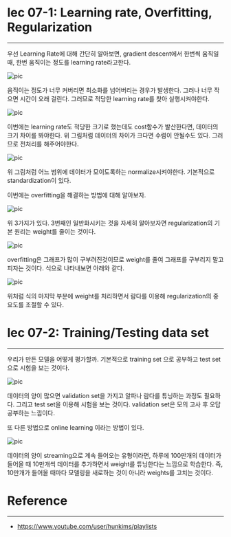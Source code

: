 # lec 07-1: Learning rate, Overfitting, Regularization
-------------------------------------------------------
우선 Learning Rate에 대해 간단히 알아보면, gradient descent에서 한번씩 움직일 때, 한번 움직이는 정도를 learning rate라고한다.

![pic](https://2.bp.blogspot.com/-MkNwEUT1aDE/V7CfHGXXx_I/AAAAAAAAH-U/WQlesDGTVpUXgPX7JrRgv5q7qqCRiBiUQCK4B/s400/ScreenShot_20160812235353.png)

움직이는 정도가 너무 커버리면 최소화를 넘어버리는 경우가 발생한다.
그러나 너무 작으면 시간이 오래 걸린다. 그러므로 적당한 learning rate를 찾아 실행시켜야한다. 

![pic](https://1.bp.blogspot.com/-3X3v9DScb9E/V7CfhV3xMEI/AAAAAAAAH-c/eE8WpcKt8AcoGfbw2jtBbojFp0bC7DVDACK4B/s320/ScreenShot_20160812235353.png)

이번에는 learning rate도 적당한 크기로 했는데도 cost함수가 발산한다면,
데이터의 크기 차이를 봐야한다.
위 그림처럼 데이터의 차이가 크다면 수렴이 안될수도 있다.
그러므로 전처리를 해주어야한다.

![pic](https://1.bp.blogspot.com/-irYw_i82t3U/V7Cf9TSJxsI/AAAAAAAAH-o/fnvvchYGZA46k0IufcvcMqZyArPCKGGFQCK4B/s400/ScreenShot_20160812235353.png)

위 그림처럼 어느 범위에 데이터가 모이도록하는 normalize시켜야한다.
기본적으로 standardization이 있다.

이번에는 overfitting을 해결하는 방법에 대해 알아보자.

![pic](https://2.bp.blogspot.com/-4-iTNdE0ILA/V7CgUdKmNlI/AAAAAAAAH-w/wUlBz_gA2hw_0QoJ9cJBa8-zHmwQsxgLwCK4B/s400/ScreenShot_20160812235353.png)

위 3가지가 있다. 3번째인 일반화시키는 것을 자세히 알아보자면
regularization의 기본 원리는 weight를 줄이는 것이다.

![pic](https://4.bp.blogspot.com/-0QwMiglTLcA/V7Cglv-rPWI/AAAAAAAAH-4/X3qNBoUUipUSsQdvN_qEJwEZ6II0c2h_wCK4B/s400/ScreenShot_20160812235353.png)

overfitting은 그래프가 많이 구부려진것이므로 weight를 줄여 그래프를 구부리지 말고 피자는 것이다. 식으로 나타내보면 아래와 같다.

![pic](https://4.bp.blogspot.com/-4lfe0r03qIk/V7Cg7aE8OYI/AAAAAAAAH_A/ylYe7BA_sacNruO4tNd1cfZoBwyGSnlOgCK4B/s400/ScreenShot_20160812235353.png)

위처럼 식의 마지막 부분에 weight를 처리하면서 람다를 이용해 regularization의 중요도를 조절할 수 있다.

# lec 07-2: Training/Testing data set
-------------------------------------------
우리가 만든 모델을 어떻게 평가할까.
기본적으로 training set 으로 공부하고 test set 으로 시험을 보는 것이다.

![pic](https://2.bp.blogspot.com/-VtSKa4I6ADg/V7GGoJ7W2gI/AAAAAAAAH_Q/QkKR4xHJ7gA0la6nQ_DWFj7wCzgZO0jLwCK4B/s400/ScreenShot_20160812235353.png)

데이터의 양이 많으면 validation set을 가지고 알파나 람다를 튜닝하는 과정도 필요하다.
그리고 test set을 이용해 시험을 보는 것이다.
validation set은 모의 고사 후 오답 공부하는 느낌이다.

또 다른 방법으로 online learning 이라는 방법이 있다.

![pic](https://4.bp.blogspot.com/-47fkhEh4mmY/V7GHb25pClI/AAAAAAAAH_Y/82sEVyEIa6UyMLh5JLBNX7nNrTg1w0-RACK4B/s400/ScreenShot_20160812235353.png)

데이터의 양이 streaming으로 계속 들어오는 유형이라면, 하루에 100만개의 데이터가 들어올 때 10만개씩 데이터를 추가하면서 weight를 튜닝한다는 느낌으로 학습한다. 즉, 10만개가 들어올 때마다 모델링을 새로하는 것이 아니라 weights를 고치는 것이다.

# Reference
----------------------------------------------------------
* https://www.youtube.com/user/hunkims/playlists
